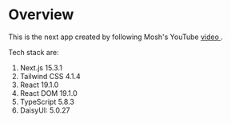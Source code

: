 # Overview

This is the next app created by following Mosh's YouTube [video ](https://www.youtube.com/watch?v=ZVnjOPwW4ZA&ab_channel=ProgrammingwithMosh).

Tech stack are:

1. Next.js 15.3.1
2. Tailwind CSS 4.1.4
3. React 19.1.0
4. React DOM 19.1.0
5. TypeScript 5.8.3
6. DaisyUI: 5.0.27
